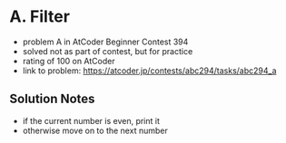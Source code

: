 # A. Filter

* problem A in AtCoder Beginner Contest 394
* solved not as part of contest, but for practice
* rating of 100 on AtCoder
* link to problem: https://atcoder.jp/contests/abc294/tasks/abc294_a

## Solution Notes

* if the current number is even, print it
* otherwise move on to the next number